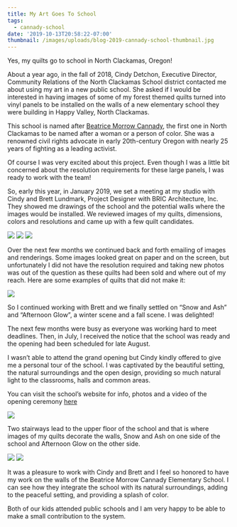 ```yaml
---
title: My Art Goes To School
tags:
  - cannady-school
date: '2019-10-13T20:58:22-07:00'
thumbnail: /images/uploads/blog-2019-cannady-school-thumbnail.jpg
---
```

Yes, my quilts go to school in North Clackamas, Oregon!

About a year ago, in the fall of 2018, Cindy Detchon, Executive Director, Community Relations of the North Clackamas School district contacted me about using my art in a new public school.  She asked if I would be interested in having images of some of my forest themed quilts turned into vinyl panels to be installed on the walls of a new elementary school they were building in Happy Valley, North Clackamas.

This school is named after [Beatrice Morrow Cannady](https://en.wikipedia.org/wiki/Beatrice_Morrow_Cannady), the first one in North Clackamas to be named after a woman or a person of color. She was a renowned civil rights advocate in early 20th-century Oregon with nearly 25 years of fighting as a leading activist.

Of course I was very excited about this project. Even though I was a little bit concerned about the resolution requirements for these large panels, I was ready to work with the team!

So, early this year, in January 2019, we set a meeting at my studio with Cindy and Brett Lundmark, Project Designer with BRIC Architecture, Inc. They showed me drawings of the school and the potential walls where the images would be installed. We reviewed images of my quilts, dimensions, colors and resolutions and came up with a few quilt candidates.

<img class="img-responsive" src="/images/uploads/blog-2019-cannady-school-1.jpg">

<img class="img-responsive" src="/images/uploads/blog-2019-cannady-school-2.jpg">

<img class="img-responsive" src="/images/uploads/blog-2019-cannady-school-3.jpg">

Over the next few months we continued back and forth emailing of images and renderings.  Some images looked great on paper and on the screen, but unfortunately I did not have the resolution required and taking new photos was out of the question as these quilts had been sold and where out of my reach.  Here are some examples of quilts  that did not make it:

<img class="img-responsive" src="/images/uploads/blog-2019-cannady-school-4.jpg">

So I continued working with Brett and we finally settled on “Snow and Ash” and “Afternoon Glow”, a winter scene and a fall scene.  I was delighted!

The next few months were busy as everyone was working hard to meet deadlines. Then, in July, I received the notice that the school was ready and the opening had been scheduled for late August.

I wasn’t able to attend the grand opening but Cindy kindly offered to give me a personal tour of the school. I was captivated by the beautiful setting, the natural surroundings and the open design, providing so much natural light to the classrooms, halls and common areas.

You can visit the school’s website for info, photos and a video of the opening ceremony [here](https://www.nclack.k12.or.us/bmc)

<img class="img-responsive" src="/images/uploads/blog-2019-cannady-school-5.jpg">

Two stairways lead to the upper floor of the school and that is where images of my quilts decorate the walls, Snow and Ash on one side of the school and Afternoon Glow on the other side.  

<img class="img-responsive" src="/images/uploads/blog-2019-cannady-school-6.jpg">

<img class="img-responsive" src="/images/uploads/blog-2019-cannady-school-7.jpg">

It was a pleasure to work with Cindy and Brett and I feel so honored to have my work on the walls of the Beatrice Morrow Cannady Elementary School.  I can see how they integrate the school with its natural surroundings, adding to the peaceful setting, and providing a splash of color.

Both of our kids attended public schools and I am very happy to be able to make a small contribution to the system.
